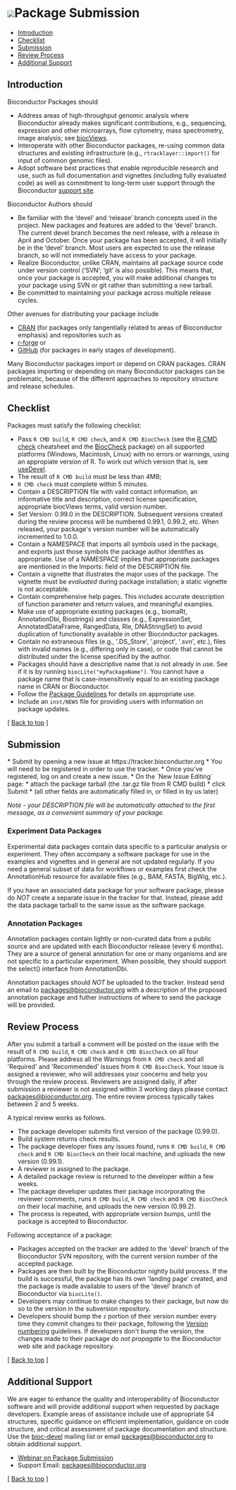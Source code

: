 ![](/images/icons/magnifier.gif)Package Submission
==================================================

* [Introduction](#introduction)
* [Checklist](#checklist)
* [Submission](#submission)
* [Review Process](#review)
* [Additional Support](#support)

<h2 id="introduction">Introduction</h2>

Bioconductor Packages should

* Address areas of high-throughput genomic analysis where
  Bioconductor already makes significant contributions, e.g.,
  sequencing, expression and other microarrays, flow cytometry, mass
  spectrometry, image analysis; see
  [biocViews](http://bioconductor.org/packages/devel/BiocViews.html#___Software).
* Interoperate with other Bioconductor packages, re-using common data
  structures and existing infrastructure (e.g.,
  `rtracklayer::import()` for input of common genomic files).
* Adopt software best practices that enable reproducible research and
  use, such as full documentation and vignettes (including fully
  evaluated code) as well as commitment to long-term user support
  through the Bioconductor [support site](https://support.bioconductor.org).

Bioconductor Authors should
* Be familiar with the ‘devel’ and ‘release’ branch concepts used in the project.
New packages and features are added to the ‘devel’ branch. The current devel
branch becomes the next release, with a release in April and October. Once your
package has been accepted, it will initially be in the ‘devel’ branch. Most
users are expected to use the release branch, so will not immediately have
access to your package.
* Realize Bioconductor, unlike CRAN, maintains all package source code under
version control (‘SVN’; ‘git’ is also possible). This means that, once your
package is accepted, you will make additional changes to your package using
SVN or git rather than submitting a new tarball.
* Be committed to maintaining your package across multiple release cycles.

Other avenues for distributing your package include
* [CRAN](http://www.r-project.org/) (for packages only tangentially
related to areas of Bioconductor emphasis) and repositories such as
* [r-forge](https://r-forge.r-project.org/) or
* [GitHub](https://github.com) (for packages in early stages of
development).

Many Bioconductor packages import or depend on CRAN
packages. CRAN packages importing or depending on many Bioconductor
packages can be problematic, because of the different approaches to
repository structure and release schedules.

<h2 id="checklist">Checklist</h2>

Packages must satisfy the following checklist:

* Pass `R CMD build`, `R CMD check`, and `R CMD BiocCheck` (see the
  [R CMD check](http://r-pkgs.had.co.nz/check.html) cheatsheet and the
  [BiocCheck](/packages/devel/bioc/html/BiocCheck.html) package) on all
  supported platforms (Windows, Macintosh, Linux) with no errors or warnings,
  using an appropiate version of R. To work out which version that is, see
  [useDevel](how-to/useDevel).
* The result of `R CMD build` must be less than 4MB;
* `R CMD check` must complete within 5 minutes.
* Contain a DESCRIPTION file with valid contact information, an informative
  title and description, correct license specification, appropriate biocViews
  terms, valid version number.
* Set Version: 0.99.0 in the DESCRIPTION.  Subsequent versions created
  during the review process will be numbered 0.99.1, 0.99.2, etc.
  When released, your package's version number will be automatically
  incremented to 1.0.0.
* Contain a NAMESPACE that imports all symbols used in the package, and
  exports just those symbols the package author identifies as appropriate.
  Use of a NAMESPACE implies that appropriate packages are mentioned in the
  Imports: field of the DESCRIPTION file.
* Contain a vignette that illustrates the major uses of the
  package. The vignette must be *evaluated* during package installation; a
  static vignette is not acceptable.
* Contain comprehensive help pages. This includes accurate description of function
  parameter and return values, and meaningful examples.
* Make use of appropriate existing packages (e.g., biomaRt, AnnotationDbi,
  Biostrings) and classes (e.g., ExpressionSet, AnnotatedDataFrame,
  RangedData, Rle, DNAStringSet) to avoid duplication of functionality
  available in other Bioconductor packages.
* Contain no extraneous files (e.g., '.DS_Store', '.project', '.svn', etc.),
  files with invalid names (e.g., differing only in case), or code that
  cannot be distributed under the license specified by the author.
* Packages should have a descriptive name that is not already in use.
  See if it is by running <code>biocLite("myPackageName")</code>. You
  cannot have a package name that is case-insensitively equal to
  an existing package name in CRAN or Bioconductor.
* Follow the [Package Guidelines](/package-guidelines) for details on
  appropriate use.
* Include an `inst/NEWS` file for providing users with information on package
  updates.

<p class="back_to_top">[ <a href="#top">Back to top</a> ]</p>


<h2 id="submission">Submission</h2>
* Submit by opening a new issue at https://tracker.bioconductor.org
* You will need to be registered in order to use the tracker.
* Once you've registered, log on and create a new issue.
* On the `New Issue Editing` page:
  * attach the package tarball (the .tar.gz file from R CMD build)
  * click Submit
  * (all other fields are automatically filled in, or filled in by us later)

*Note - your DESCRIPTION file will be automatically attached to the first
message, as a convenient summary of your package.*

### Experiment Data Packages ###
Experimental data packages contain data specific to a particular
analysis or experiment. They often accompany a software package for use
in the examples and vignettes and in general are not updated regularly.
If you need a general subset of data for workflows or examples first check the
AnnotationHub resource for available files (e.g., BAM, FASTA, BigWig, etc.).

If you have an associated data package for your software package, please do
*NOT* create a separate issue in the tracker for that. Instead, please add the
data package tarball to the same issue as the software package.

### Annotation Packages ###

Annotation packages contain lightly or non-curated data from a public
source and are updated with each Bioconductor release (every 6 months).
They are a source of general annotation for one or many organisms and
are not specific to a particular experiment.  When possible, they
should support the select() interface from AnnotationDbi.

Annotation packages should *NOT* be uploaded to the tracker. Instead send
an email to <packages@bioconductor.org> with a description of the proposed
annotation package and futher instructions of where to send the package will
be provided.

<h2 id="review">Review Process</h2>

After you submit a tarball a comment will be posted on the issue with the
result of `R CMD build`, `R CMD check` and `R CMD BiocCheck` on all four
platforms. Please address all the Warnings from `R CMD check` and all
'Required' and 'Recommended' issues from `R CMD BiocCheck`. Your issue is
assigned a reviewer, who will addresses your concerns and help you through the
review process. Reviewers are assigned daily, if after submission a reviewer is
not assigned within 3 working days please contact <packages@bioconductor.org>.
The entire review process typically takes between 2 and 5 weeks.

A typical review works as follows.

* The package developer submits first version of the package (0.99.0).
* Build system returns check results.
* The package developer fixes any issues found, runs `R CMD build`, `R CMD check`
and `R CMD BiocCheck` on their local machine, and uploads the new version
(0.99.1).
* A reviewer is assigned to the package.
* A detailed package review is returned to the developer within a few weeks.
* The package developer updates their package incorporating the reviewer
comments, runs `R CMD build`, `R CMD check` and `R CMD BiocCheck` on their
local machine, and uploads the new version (0.99.2).
* The process is repeated, with appropriate version bumps, until the package is
accepted to Bioconductor.

Following acceptance of a package:

* Packages accepted on the tracker are added to the 'devel' branch of
  the Bioconductor SVN repository, with the current version number of
  the accepted package.
* Packages are then built by the Bioconductor nightly build
  process. If the build is successful, the package has its own
  'landing page' created, and the package is made available to users
  of the 'devel' branch of Bioconductor via `biocLite()`.
* Developers may continue to make changes to their package, but now do
  so to the version in the subversion repository.
* Developers should bump the `z` portion of their version number every
  time they commit changes to their package, following the
  [Version numbering](/developers/how-to/version-numbering/) guidelines. If
  developers don't bump the version, the changes made to their package
  *do not propagate* to the Bioconductor web site and package
  repository.

<p class="back_to_top">[ <a href="#top">Back to top</a> ]</p>

<h2 id="support">Additional Support</h2>

We are eager to enhance the quality and interoperability of Bioconductor
software and will provide additional support when requested by package
developers. Example areas of assistance include use of appropriate S4
structures, specific guidance on efficient implementation, guidance on code
structure, and critical assessment of package documentation and structure.
Use the [bioc-devel](/help/mailing-list/) mailing list or email <packages@bioconductor.org>
to obtain additional support.

* [Webinar on Package Submission](https://www.youtube.com/watch?v=QfqaK_BHebU)
* Support Email: <packages@bioconductor.org>

<p class="back_to_top">[ <a href="#top">Back to top</a> ]</p>
